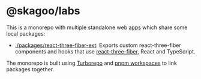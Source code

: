 # @skagoo/labs

This is a monorepo with multiple standalone web [apps](./apps) which share some local packages:

- [./packages/react-three-fiber-ext](./packages/react-three-fiber-ext): Exports custom react-three-fiber components and hooks that use [react-three-fiber](https://github.com/pmndrs/react-three-fiber), React and TypeScript.

The monorepo is built using [Turborepo](https://turborepo.org/) and [pnpm workspaces](https://pnpm.io/workspaces) to link packages together.

